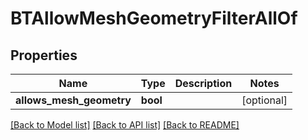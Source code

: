 # BTAllowMeshGeometryFilterAllOf

## Properties
Name | Type | Description | Notes
------------ | ------------- | ------------- | -------------
**allows_mesh_geometry** | **bool** |  | [optional] 

[[Back to Model list]](../README.md#documentation-for-models) [[Back to API list]](../README.md#documentation-for-api-endpoints) [[Back to README]](../README.md)


